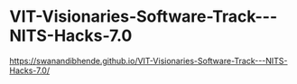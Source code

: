 # VIT-Visionaries-Software-Track---NITS-Hacks-7.0

https://swanandibhende.github.io/VIT-Visionaries-Software-Track---NITS-Hacks-7.0/
